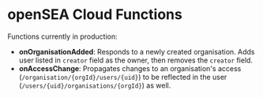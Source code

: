# openSEA Cloud Functions

Functions currently in production:

 * **onOrganisationAdded**: Responds to a newly created organisation. Adds user listed in `creator` field as the owner, then removes the `creator` field.
 * **onAccessChange**: Propagates changes to an organisation's access (`/organisation/{orgId}/users/{uid}`) to be reflected in the user (`/users/{uid}/organisations/{orgId}`) as well.